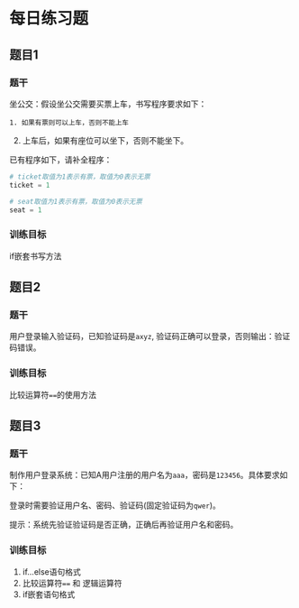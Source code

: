 # 每日练习题

## 题目1

### 题干

坐公交：假设坐公交需要买票上车，书写程序要求如下：

```
1. 如果有票则可以上车，否则不能上车
```

2. 上车后，如果有座位可以坐下，否则不能坐下。

已有程序如下，请补全程序：

```python
# ticket取值为1表示有票，取值为0表示无票
ticket = 1

# seat取值为1表示有票，取值为0表示无票
seat = 1
```

### 训练目标

if嵌套书写方法

## 题目2

### 题干

用户登录输入验证码，已知验证码是`axyz`,  验证码正确可以登录，否则输出：验证码错误。

### 训练目标

比较运算符`==`的使用方法

## 题目3

### 题干

制作用户登录系统：已知A用户注册的用户名为`aaa`，密码是`123456`。具体要求如下：

登录时需要验证用户名、密码、验证码(固定验证码为`qwer`)。

提示：系统先验证验证码是否正确，正确后再验证用户名和密码。

### 训练目标

1. if…else语句格式
2. 比较运算符`==` 和 逻辑运算符
3. if嵌套语句格式

